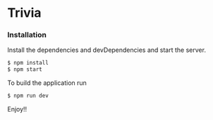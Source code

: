 # Trivia

### Installation
Install the dependencies and devDependencies and start the server.

```sh
$ npm install
$ npm start
```

To build the application run
```sh
$ npm run dev
```
Enjoy!!